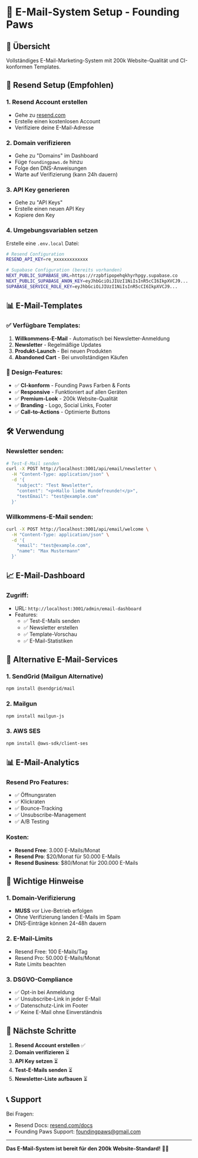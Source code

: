 # 📧 E-Mail-System Setup - Founding Paws

## 🎯 Übersicht
Vollständiges E-Mail-Marketing-System mit 200k Website-Qualität und CI-konformen Templates.

## 🚀 Resend Setup (Empfohlen)

### 1. Resend Account erstellen
- Gehe zu [resend.com](https://resend.com)
- Erstelle einen kostenlosen Account
- Verifiziere deine E-Mail-Adresse

### 2. Domain verifizieren
- Gehe zu "Domains" im Dashboard
- Füge `foundingpaws.de` hinzu
- Folge den DNS-Anweisungen
- Warte auf Verifizierung (kann 24h dauern)

### 3. API Key generieren
- Gehe zu "API Keys"
- Erstelle einen neuen API Key
- Kopiere den Key

### 4. Umgebungsvariablen setzen
Erstelle eine `.env.local` Datei:
```bash
# Resend Configuration
RESEND_API_KEY=re_xxxxxxxxxxxxx

# Supabase Configuration (bereits vorhanden)
NEXT_PUBLIC_SUPABASE_URL=https://rzpbfipopehqkhyrhpgy.supabase.co
NEXT_PUBLIC_SUPABASE_ANON_KEY=eyJhbGciOiJIUzI1NiIsInR5cCI6IkpXVCJ9...
SUPABASE_SERVICE_ROLE_KEY=eyJhbGciOiJIUzI1NiIsInR5cCI6IkpXVCJ9...
```

## 📊 E-Mail-Templates

### ✅ Verfügbare Templates:
1. **Willkommens-E-Mail** - Automatisch bei Newsletter-Anmeldung
2. **Newsletter** - Regelmäßige Updates
3. **Produkt-Launch** - Bei neuen Produkten
4. **Abandoned Cart** - Bei unvollständigen Käufen

### 🎨 Design-Features:
- ✅ **CI-konform** - Founding Paws Farben & Fonts
- ✅ **Responsive** - Funktioniert auf allen Geräten
- ✅ **Premium-Look** - 200k Website-Qualität
- ✅ **Branding** - Logo, Social Links, Footer
- ✅ **Call-to-Actions** - Optimierte Buttons

## 🛠️ Verwendung

### Newsletter senden:
```bash
# Test-E-Mail senden
curl -X POST http://localhost:3001/api/email/newsletter \
  -H "Content-Type: application/json" \
  -d '{
    "subject": "Test Newsletter",
    "content": "<p>Hallo liebe Hundefreunde!</p>",
    "testEmail": "test@example.com"
  }'
```

### Willkommens-E-Mail senden:
```bash
curl -X POST http://localhost:3001/api/email/welcome \
  -H "Content-Type: application/json" \
  -d '{
    "email": "test@example.com",
    "name": "Max Mustermann"
  }'
```

## 📈 E-Mail-Dashboard

### Zugriff:
- URL: `http://localhost:3001/admin/email-dashboard`
- Features:
  - ✅ Test-E-Mails senden
  - ✅ Newsletter erstellen
  - ✅ Template-Vorschau
  - ✅ E-Mail-Statistiken

## 🔧 Alternative E-Mail-Services

### 1. SendGrid (Mailgun Alternative)
```bash
npm install @sendgrid/mail
```

### 2. Mailgun
```bash
npm install mailgun-js
```

### 3. AWS SES
```bash
npm install @aws-sdk/client-ses
```

## 📊 E-Mail-Analytics

### Resend Pro Features:
- ✅ Öffnungsraten
- ✅ Klickraten
- ✅ Bounce-Tracking
- ✅ Unsubscribe-Management
- ✅ A/B Testing

### Kosten:
- **Resend Free**: 3.000 E-Mails/Monat
- **Resend Pro**: $20/Monat für 50.000 E-Mails
- **Resend Business**: $80/Monat für 200.000 E-Mails

## 🚨 Wichtige Hinweise

### 1. Domain-Verifizierung
- **MUSS** vor Live-Betrieb erfolgen
- Ohne Verifizierung landen E-Mails im Spam
- DNS-Einträge können 24-48h dauern

### 2. E-Mail-Limits
- Resend Free: 100 E-Mails/Tag
- Resend Pro: 50.000 E-Mails/Monat
- Rate Limits beachten

### 3. DSGVO-Compliance
- ✅ Opt-in bei Anmeldung
- ✅ Unsubscribe-Link in jeder E-Mail
- ✅ Datenschutz-Link im Footer
- ✅ Keine E-Mail ohne Einverständnis

## 🎯 Nächste Schritte

1. **Resend Account erstellen** ✅
2. **Domain verifizieren** ⏳
3. **API Key setzen** ⏳
4. **Test-E-Mails senden** ⏳
5. **Newsletter-Liste aufbauen** ⏳

## 📞 Support

Bei Fragen:
- Resend Docs: [resend.com/docs](https://resend.com/docs)
- Founding Paws Support: foundingpaws@gmail.com

---

**Das E-Mail-System ist bereit für den 200k Website-Standard!** 🚀✨
